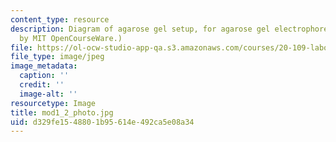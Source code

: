 ```yaml
---
content_type: resource
description: Diagram of agarose gel setup, for agarose gel electrophoresis. (Figure
  by MIT OpenCourseWare.)
file: https://ol-ocw-studio-app-qa.s3.amazonaws.com/courses/20-109-laboratory-fundamentals-in-biological-engineering-fall-2007/d329fe1548801b95614e492ca5e08a34_mod1_2_photo.jpg
file_type: image/jpeg
image_metadata:
  caption: ''
  credit: ''
  image-alt: ''
resourcetype: Image
title: mod1_2_photo.jpg
uid: d329fe15-4880-1b95-614e-492ca5e08a34
---
```


